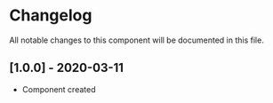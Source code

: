 # Changelog
All notable changes to this component will be documented in this file.

## [1.0.0] - 2020-03-11
- Component created
